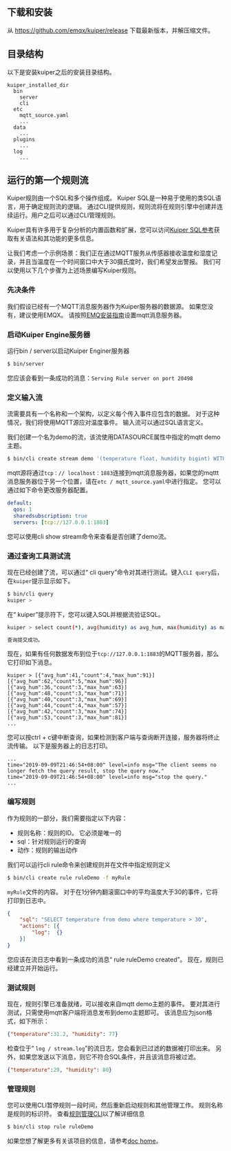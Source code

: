

## 下载和安装

从 https://github.com/emqx/kuiper/release 下载最新版本，并解压缩文件。

## 目录结构 

以下是安装kuiper之后的安装目录结构。

```
kuiper_installed_dir
  bin
    server
    cli
  etc
    mqtt_source.yaml
    ...
  data
    ...
  plugins
    ...
  log
    ...
```

## 运行的第一个规则流

Kuiper规则由一个SQL和多个操作组成。 Kuiper SQL是一种易于使用的类SQL语言，用于确定规则流的逻辑。 通过CLI提供规则，规则流将在规则引擎中创建并连续运行。用户之后可以通过CLI管理规则。

Kuiper具有许多用于复杂分析的内置函数和扩展，您可以访问[Kuiper SQL参考]()获取有关语法和其功能的更多信息。

让我们考虑一个示例场景：我们正在通过MQTT服务从传感器接收温度和湿度记录，并且当温度在一个时间窗口中大于30摄氏度时，我们希望发出警报。 我们可以使用以下几个步骤为上述场景编写Kuiper规则。

### 先决条件

我们假设已经有一个MQTT消息服务器作为Kuiper服务器的数据源。 如果您没有，建议使用EMQX。 请按照[EMQ安装指南](https://docs.emqx.io/broker/v3/en/install.html)设置mqtt消息服务器。

### 启动Kuiper Engine服务器

运行bin / server以启动Kuiper Enginer服务器
```sh
$ bin/server
```
 您应该会看到一条成功的消息：`Serving Rule server on port 20498`

### 定义输入流

流需要具有一个名称和一个架构，以定义每个传入事件应包含的数据。 对于这种情况，我们将使用MQTT源应对温度事件。 输入流可以通过SQL语言定义。

我们创建一个名为demo的流，该流使用DATASOURCE属性中指定的mqtt demo主题。
```sh
$ bin/cli create stream demo '(temperature float, humidity bigint) WITH (FORMAT="JSON", DATASOURCE="demo")'
```
mqtt源将通过`tcp：// localhost：1883`连接到mqtt消息服务器，如果您的mqttt消息服务器位于另一个位置，请在`etc / mqtt_source.yaml`中进行指定。 您可以通过如下命令更改服务器配置。

```yaml
default:
  qos: 1
  sharedsubscription: true
  servers: [tcp://127.0.0.1:1883]
```

您可以使用cli show stream命令来查看是否创建了demo流。

### 通过查询工具测试流

现在已经创建了流，可以通过“ cli query”命令对其进行测试。键入``CLI query``后，在``kuiper``提示显示如下。

```sh
$ bin/cli query
kuiper > 
```

在“ kuiper”提示符下，您可以键入SQL并根据流验证SQL。

```sh
kuiper > select count(*), avg(humidity) as avg_hum, max(humidity) as max_hum from demo where temperature > 30 group by TUMBLINGWINDOW(ss, 5);

查询提交成功。
```

现在，如果有任何数据发布到位于``tcp://127.0.0.1:1883``的MQTT服务器，那么它打印如下消息。

```
kuiper > [{"avg_hum":41,"count":4,"max_hum":91}]
[{"avg_hum":62,"count":5,"max_hum":96}]
[{"avg_hum":36,"count":3,"max_hum":63}]
[{"avg_hum":48,"count":3,"max_hum":71}]
[{"avg_hum":40,"count":3,"max_hum":69}]
[{"avg_hum":44,"count":4,"max_hum":57}]
[{"avg_hum":42,"count":3,"max_hum":74}]
[{"avg_hum":53,"count":3,"max_hum":81}]
...
```

您可以按ctrl + c键中断查询，如果检测到客户端与查询断开连接，服务器将终止流传输。 以下是服务器上的日志打印。

```
...
time="2019-09-09T21:46:54+08:00" level=info msg="The client seems no longer fetch the query result, stop the query now."
time="2019-09-09T21:46:54+08:00" level=info msg="stop the query."
...
```

### 编写规则

作为规则的一部分，我们需要指定以下内容：
* 规则名称：规则的ID。 它必须是唯一的
* sql：针对规则运行的查询
* 动作：规则的输出动作

我们可以运行cli rule命令来创建规则并在文件中指定规则定义

```sh
$ bin/cli create rule ruleDemo -f myRule
```
`myRule`文件的内容。 对于在1分钟内翻滚窗口中的平均温度大于30的事件，它将打印到日志中。

```json
{
    "sql": "SELECT temperature from demo where temperature > 30",
    "actions": [{
        "log":  {}
    }]
}
```
您应该在流日志中看到一条成功的消息“ rule ruleDemo created”。 现在，规则已经建立并开始运行。

### 测试规则
现在，规则引擎已准备就绪，可以接收来自mqtt demo主题的事件。 要对其进行测试，只需使用mqtt客户端将消息发布到demo主题即可。 该消息应为json格式，如下所示：

```json
{"temperature":31.2, "humidity": 77}
```

检查位于“ `log / stream.log`”的流日志，您会看到已过滤的数据被打印出来。 另外，如果您发送以下消息，则它不符合SQL条件，并且该消息将被过滤。

```json
{"temperature":29, "humidity": 80}
```

### 管理规则
您可以使用CLI暂停规则一段时间，然后重新启动规则和其他管理工作。 规则名称是规则的标识符。 查看[规则管理CLI]()以了解详细信息

```sh
$ bin/cli stop rule ruleDemo
```



如果您想了解更多有关该项目的信息，请参考[doc home]()。
